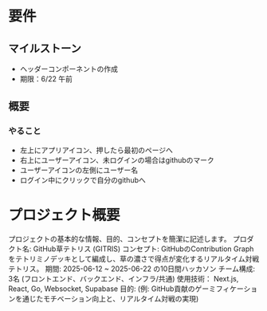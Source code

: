 # 要件
## マイルストーン
- ヘッダーコンポーネントの作成
- 期限：6/22 午前

## 概要
### やること
- 左上にアプリアイコン、押したら最初のページへ
- 右上にユーザーアイコン、未ログインの場合はgithubのマーク
- ユーザーアイコンの左側にユーザー名
- ログイン中にクリックで自分のgithubへ

# プロジェクト概要
プロジェクトの基本的な情報、目的、コンセプトを簡潔に記述します。
プロダクト名: GitHub草テトリス (GITRIS)
コンセプト: GitHubのContribution Graphをテトリミノデッキとして編成し、草の濃さで得点が変化するリアルタイム対戦テトリス。
期間: 2025-06-12 ~ 2025-06-22 の10日間ハッカソン
チーム構成: 3名 (フロントエンド、バックエンド、インフラ/共通)
使用技術： Next.js, React, Go, Websocket, Supabase
目的: (例: GitHub貢献のゲーミフィケーションを通じたモチベーション向上と、リアルタイム対戦の実現)
